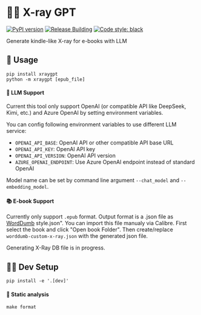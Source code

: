 # 🔬📖 X-ray GPT
[![PyPI version](https://badge.fury.io/py/xraygpt.svg)](https://badge.fury.io/py/xraygpt) [![Release Building](https://github.com/iaalm/xraygpt/actions/workflows/release.yml/badge.svg)](https://github.com/iaalm/xraygpt/actions/workflows/release.yml) [![Code style: black](https://img.shields.io/badge/code%20style-black-000000.svg)](https://github.com/psf/black) 

Generate kindle-like X-ray for e-books with LLM

## 🚀 Usage
```shell
pip install xraygpt
python -m xraygpt [epub_file]
```


#### 🤖 LLM Support
Current this tool only support OpenAI (or compatible API like DeepSeek, Kimi, etc.) and Azure OpenAI by setting environment variables.

You can config following environment variables to use different LLM service:
- `OPENAI_API_BASE`: OpenAI API or other compatible API base URL
- `OPENAI_API_KEY`: OpenAI API key
- `OPENAI_API_VERSION`: OpenAI API version
- `AZURE_OPENAI_ENDPOINT`: Use Azure OpenAI endpoint instead of standard OpenAI

Model name can be set by command line argument `--chat_model` and `--embedding_model`.

#### 📚 E-book Support
Currently only support `.epub` format. Output format is a .json file as [WordDumb](https://github.com/xxyzz/WordDumb) style.json". You can import this file manualy via Calibre. First select the book and click "Open book Folder". Then create/replace `worddumb-custom-x-ray.json` with the generated json file.

Generating X-Ray DB file is in progress.

## 🧑‍💻 Dev Setup
```shell
pip install -e '.[dev]'
```

#### 🎩 Static analysis
```shell
make format
```
